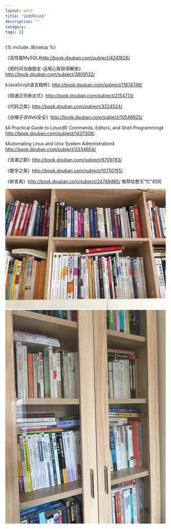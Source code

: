 ```yaml
---
layout: post
title: "运维群book"
description: ""
category: 
tags: []
---
```

{% include JB/setup %}

《高性能MySQL》<http://book.douban.com/subject/4241826/>

《把时间当做朋友-运用心智获得解放》<http://book.douban.com/subject/3609132/>

《JavaScript语言精粹》<http://book.douban.com/subject/11874748/>

《精通正则表达式》<http://book.douban.com/subject/2154713/>

《代码之美》<http://book.douban.com/subject/3224524/>

《白帽子讲Web安全》<http://book.douban.com/subject/10546925/>

《A Practical Guide to Linux(R) Commands, Editors, and Shell Programming》<http://book.douban.com/subject/1437308/>

《Automating Linux and Unix System Administration》<http://book.douban.com/subject/3334604/>

《浪潮之巅》<http://book.douban.com/subject/6709783/>

《数学之美》<http://book.douban.com/subject/10750155/>

《断舍离》<http://book.douban.com/subject/24749465/> 推荐给整天“忙”的同



![](/imgs/book1.jpg)
![](/imgs/book2.jpg)
